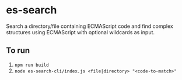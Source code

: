 # es-search

Search a directory/file containing ECMAScript code and find complex structures using ECMAScript with optional wildcards as input.

## To run

1. `npm run build`
2. `node es-search-cli/index.js <file|directory> "<code-to-match>"`
